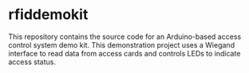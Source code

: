 # rfiddemokit
This repository contains the source code for an Arduino-based access control system demo kit. This demonstration project uses a Wiegand interface to read data from access cards and controls LEDs to indicate access status.
